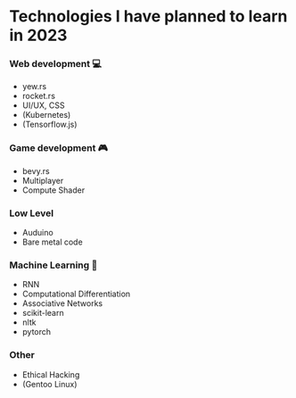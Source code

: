 # Technologies I have planned to learn in 2023

### Web development 💻

- yew.rs
- rocket.rs
- UI/UX, CSS
- (Kubernetes)
- (Tensorflow.js)

### Game development 🎮

- bevy.rs
- Multiplayer
- Compute Shader


### Low Level

- Auduino
- Bare metal code


### Machine Learning 🤖

- RNN
- Computational Differentiation
- Associative Networks
- scikit-learn
- nltk
- pytorch


### Other

- Ethical Hacking
- (Gentoo Linux)
